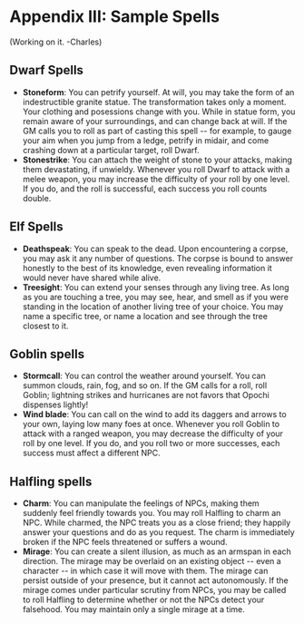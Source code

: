 # Appendix III: Sample Spells

(Working on it. -Charles)

## Dwarf Spells

- **Stoneform**: You can petrify yourself. At will, you may take the form of an indestructible granite statue. The transformation takes only a moment. Your clothing and posessions change with you. While in statue form, you remain aware of your surroundings, and can change back at will. If the GM calls you to roll as part of casting this spell -- for example, to gauge your aim when you jump from a ledge, petrify in midair, and come crashing down at a particular target, roll Dwarf.
- **Stonestrike**: You can attach the weight of stone to your attacks, making them devastating, if unwieldy. Whenever you roll Dwarf to attack with a melee weapon, you may increase the difficulty of your roll by one level. If you do, and the roll is successful, each success you roll counts double.

## Elf Spells

- **Deathspeak**: You can speak to the dead. Upon encountering a corpse, you may ask it any number of questions. The corpse is bound to answer honestly to the best of its knowledge, even revealing information it would never have shared while alive. 
- **Treesight**: You can extend your senses through any living tree. As long as you are touching a tree, you may see, hear, and smell as if you were standing in the location of another living tree of your choice. You may name a specific tree, or name a location and see through the tree closest to it.

## Goblin spells

- **Stormcall**: You can control the weather around yourself. You can summon clouds, rain, fog, and so on. If the GM calls for a roll, roll Goblin; lightning strikes and hurricanes are not favors that Opochi dispenses lightly!
- **Wind blade**: You can call on the wind to add its daggers and arrows to your own, laying low many foes at once. Whenever you roll Goblin to attack with a ranged weapon, you may decrease the difficulty of your roll by one level. If you do, and you roll two or more successes, each success must affect a different NPC. 

## Halfling spells

- **Charm**: You can manipulate the feelings of NPCs, making them suddenly feel friendly towards you. You may roll Halfling to charm an NPC. While charmed, the NPC treats you as a close friend; they happily answer your questions and do as you request. The charm is immediately broken if the NPC feels threatened or suffers a wound.
- **Mirage**: You can create a silent illusion, as much as an armspan in each direction. The mirage may be overlaid on an existing object -- even a character -- in which case it will move with them. The mirage can persist outside of your presence, but it cannot act autonomously. If the mirage comes under particular scrutiny from NPCs, you may be called to roll Halfling to determine whether or not the NPCs detect your falsehood. You may maintain only a single mirage at a time. 

